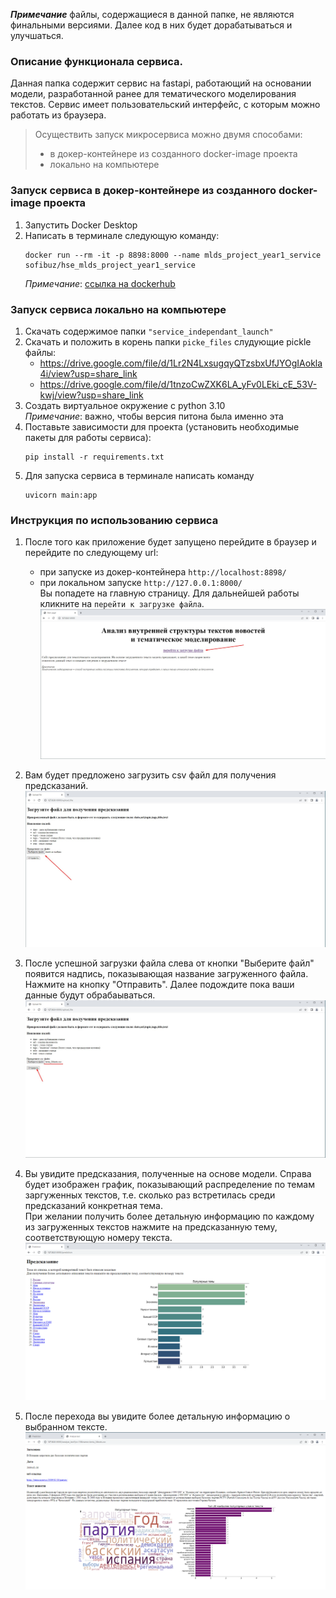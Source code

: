 _**Примечание**_ файлы, содержащиеся в данной папке, не являются финальными версиями. Далее код в них будет дорабатываться и улучшаться.


### Описание функционала сервиса.
Данная папка содержит сервис на fastapi, работающий на основании модели, разработанной ранее для тематического моделирования текстов. Сервис имеет пользовательский интерфейс, с которым можно работать из браузера.


> Осуществить запуск микросервиса можно двумя способами:
> - в докер-контейнере из созданного docker-image проекта
> - локально на компьютере
 
 
### Запуск сервиса в докер-контейнере из созданного docker-image проекта
 1. Запустить Docker Desktop
 2. Написать в терминале следующую команду:
    ```
    docker run --rm -it -p 8898:8000 --name mlds_project_year1_service sofibuz/hse_mlds_project_year1_service
    ```
    _Примечание_: [ссылка на dockerhub](https://hub.docker.com/repository/docker/sofibuz/hse_mlds_project_year1_service/general) 
 
### Запуск сервиса локально на компьютере
 1. Скачать содержимое папки `"service_independant_launch"`
 2. Скачать и положить в корень папки `picke_files` слудующие pickle файлы:
    - https://drive.google.com/file/d/1Lr2N4LxsugqyQTzsbxUfJYOgIAokla4i/view?usp=share_link
    - https://drive.google.com/file/d/1tnzoCwZXK6LA_yFv0LEki_cE_53V-kwj/view?usp=share_link
 3. Создать виртуальное окружение с python 3.10  
    _Примечание_: важно, чтобы версия питона была именно эта
 5. Поставьте зависимости для проекта (установить необходимые пакеты для работы сервиса):
    ```
    pip install -r requirements.txt
    ```
 6. Для запуска сервиса в терминале написать команду
    ```
    uvicorn main:app
    ```

### Инструкция по использованию сервиса
 1. После того как приложение будет запущено перейдите в браузер и перейдите по следующему url:
     - при запуске из докер-контейнера `http://localhost:8898/`
     - при локальном запуске `http://127.0.0.1:8000/`  
     Вы попадете на главную страницу. Для дальнейшей работы кликните на `перейти к загрузке файла`.
 ![img1](https://github.com/sophieebuz/HSE_MLDS_project_year1/blob/service_independant_launch/service_independant_launch/screenshots/main_page_str.jpg)

 2. Вам будет предложено загрузить csv файл для получения предсказаний.
 ![img2](https://github.com/sophieebuz/HSE_MLDS_project_year1/blob/service_independant_launch/service_independant_launch/screenshots/uploadfile1_str.jpg)

 3. После успешной загрузки файла слева от кнопки "Выберите файл" появится надпись, показывающая название загруженного файла.  
    Нажмите на кнопку "Отправить". Далее подождите пока ваши данные будут обрабаываться.
 ![img3](https://github.com/sophieebuz/HSE_MLDS_project_year1/blob/service_independant_launch/service_independant_launch/screenshots/uploadfile2_str.jpg)

 4. Вы увидите предсказания, полученные на основе модели. Справа будет изображен график, показывающий распределение по темам заргуженных текстов, т.е. сколько раз встретилась среди предсказаний конкретная тема.  
    При желании получить более детальную информацию по каждому из загруженных текстов нажмите на предсказанную тему, соответствующую номеру текста.
 ![img4](https://github.com/sophieebuz/HSE_MLDS_project_year1/blob/service_independant_launch/service_independant_launch/screenshots/prediction.jpg)
 
  5. После перехода вы увидите более детальную информацию о выбранном тексте.
  ![img5](https://github.com/sophieebuz/HSE_MLDS_project_year1/blob/service_independant_launch/service_independant_launch/screenshots/analyse_text.jpg)
 
